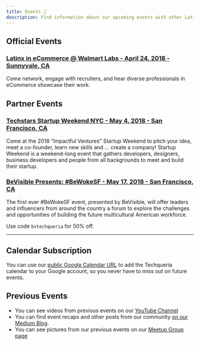 ```yaml
---
title: Events 📅️
description: Find information about our upcoming events with other Latinxs in tech.
---
```


## Official Events

### [Latinx in eCommerce @ Walmart Labs - April 24, 2018 - Sunnyvale, CA](https://www.eventbrite.com/e/latinx-in-ecommerce-walmart-labs-tickets-44786460509)

Come network, engage with recruiters, and hear diverse professionals in eCommerce showcase their work.

## Partner Events

### [Techstars Startup Weekend NYC - May 4, 2018 - San Francisco, CA](https://www.eventbrite.com/e/techstars-startup-weekend-nyc-impactful-ventures-tickets-44341949966)

Come at the 2018 “Impactful Ventures” Startup Weekend to pitch your idea, meet a co-founder, learn new skills and ... create a company! Startup Weekend is a weekend-long event that gathers developers, designers, business developers and people from all backgrounds to meet and build their startup.

### [BeVisible Presents: #BeWokeSF - May 17, 2018 - San Francisco, CA](https://www.eventbrite.com/e/bevisible-presents-bewokesf-registration-44263961701?discount=bvtechqueria/)

The first ever #BeWokeSF event, presented by BeVisible, will offer leaders and influencers from around the country a forum to explore the challenges and opportunities of building the future multicultural American workforce.

Use code `bvtechqueria` for 50% off.

---

## Calendar Subscription

You can use our [public Google Calendar URL](https://calendar.google.com/calendar/ical/dvidsilva.com_eieh0fli3i3nheb8j8naav4tco%40group.calendar.google.com/public/basic.ics) to add the Techqueria calendar to your Google account, so you never have to miss out on future events.

## Previous Events

* You can see videos from previous events on our [YouTube Channel](https://www.youtube.com/channel/UCUhXR0BOgyqrS1E_Sr4PVjQ)
* You can find event recaps and other posts from our community [on our Medium Blog](https://blog.techqueria.org).
* You can see pictures from our previous events on our [Meetup Group page](https://www.meetup.com/Latinos-in-Tech-Bay-Area/photos/)
